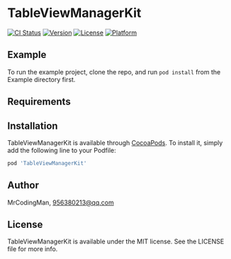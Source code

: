 # TableViewManagerKit

[![CI Status](https://img.shields.io/travis/MrCodingMan/TableViewManagerKit.svg?style=flat)](https://travis-ci.org/MrCodingMan/TableViewManagerKit)
[![Version](https://img.shields.io/cocoapods/v/TableViewManagerKit.svg?style=flat)](https://cocoapods.org/pods/TableViewManagerKit)
[![License](https://img.shields.io/cocoapods/l/TableViewManagerKit.svg?style=flat)](https://cocoapods.org/pods/TableViewManagerKit)
[![Platform](https://img.shields.io/cocoapods/p/TableViewManagerKit.svg?style=flat)](https://cocoapods.org/pods/TableViewManagerKit)

## Example

To run the example project, clone the repo, and run `pod install` from the Example directory first.

## Requirements

## Installation

TableViewManagerKit is available through [CocoaPods](https://cocoapods.org). To install
it, simply add the following line to your Podfile:

```ruby
pod 'TableViewManagerKit'
```

## Author

MrCodingMan, 956380213@qq.com

## License

TableViewManagerKit is available under the MIT license. See the LICENSE file for more info.
